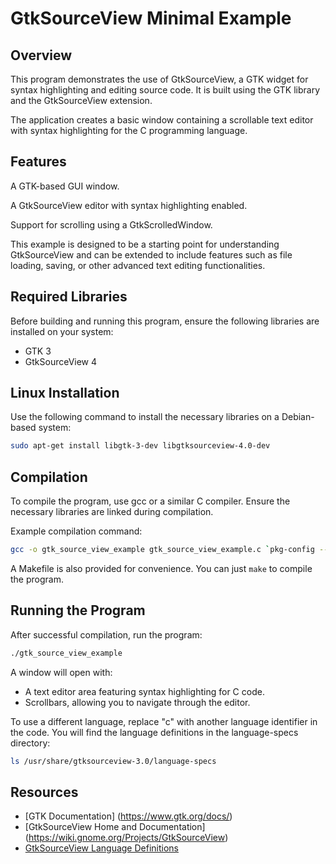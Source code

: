 # GtkSourceView Minimal Example

## Overview

This program demonstrates the use of GtkSourceView, a GTK widget for syntax highlighting and editing source code. It is
built using the GTK library and the GtkSourceView extension.

The application creates a basic window containing a scrollable text editor with syntax highlighting for the C
programming language.

## Features

A GTK-based GUI window.

A GtkSourceView editor with syntax highlighting enabled.

Support for scrolling using a GtkScrolledWindow.

This example is designed to be a starting point for understanding GtkSourceView and can be extended to include features
such as file loading, saving, or other advanced text editing functionalities.

## Required Libraries

Before building and running this program, ensure the following libraries are installed on your system:

* GTK 3
* GtkSourceView 4

## Linux Installation

Use the following command to install the necessary libraries on a Debian-based system:

```bash
sudo apt-get install libgtk-3-dev libgtksourceview-4.0-dev
```

## Compilation

To compile the program, use gcc or a similar C compiler. Ensure the necessary libraries are linked during compilation.

Example compilation command:

```bash
gcc -o gtk_source_view_example gtk_source_view_example.c `pkg-config --cflags --libs gtk+-3.0 gtksourceview-4.0`
```

A Makefile is also provided for convenience. You can just `make` to compile the program.

## Running the Program

After successful compilation, run the program:

```bash
./gtk_source_view_example
```

A window will open with:

* A text editor area featuring syntax highlighting for C code.
* Scrollbars, allowing you to navigate through the editor.

To use a different language, replace "c" with another language identifier in the code. You will
find the language definitions in the language-specs directory:

```bash
ls /usr/share/gtksourceview-3.0/language-specs
```

## Resources

* [GTK Documentation] (https://www.gtk.org/docs/)
* [GtkSourceView Home and Documentation] (https://wiki.gnome.org/Projects/GtkSourceView)
* [GtkSourceView Language Definitions](https://gitlab.gnome.org/GNOME/gtksourceview/tree/master/data/language-specs)

